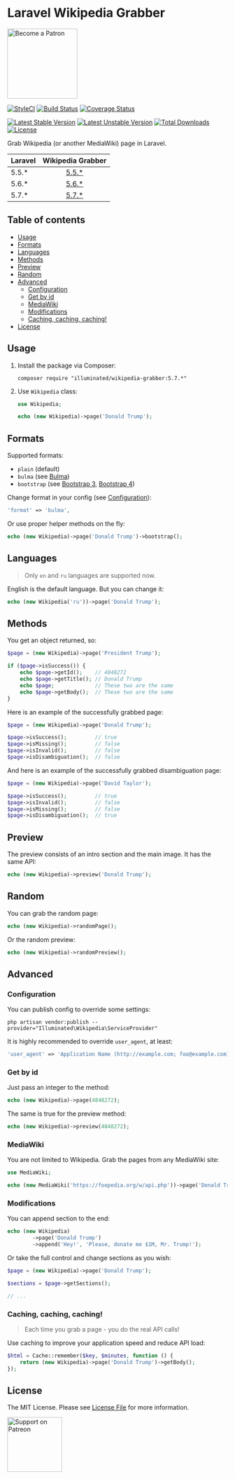 # Laravel Wikipedia Grabber

[<img src="https://user-images.githubusercontent.com/1286821/43083932-4915853a-8ea0-11e8-8983-db9e0f04e772.png" alt="Become a Patron" width="160" />](https://patreon.com/dmitryivanov)

[![StyleCI](https://styleci.io/repos/117998599/shield?branch=5.7&style=flat)](https://styleci.io/repos/117998599)
[![Build Status](https://travis-ci.org/dmitry-ivanov/laravel-wikipedia-grabber.svg?branch=5.7)](https://travis-ci.org/dmitry-ivanov/laravel-wikipedia-grabber)
[![Coverage Status](https://coveralls.io/repos/github/dmitry-ivanov/laravel-wikipedia-grabber/badge.svg?branch=5.7)](https://coveralls.io/github/dmitry-ivanov/laravel-wikipedia-grabber?branch=5.7)

[![Latest Stable Version](https://poser.pugx.org/illuminated/wikipedia-grabber/v/stable)](https://packagist.org/packages/illuminated/wikipedia-grabber)
[![Latest Unstable Version](https://poser.pugx.org/illuminated/wikipedia-grabber/v/unstable)](https://packagist.org/packages/illuminated/wikipedia-grabber)
[![Total Downloads](https://poser.pugx.org/illuminated/wikipedia-grabber/downloads)](https://packagist.org/packages/illuminated/wikipedia-grabber)
[![License](https://poser.pugx.org/illuminated/wikipedia-grabber/license)](https://packagist.org/packages/illuminated/wikipedia-grabber)

Grab Wikipedia (or another MediaWiki) page in Laravel.

| Laravel | Wikipedia Grabber                                                            |
| ------- | :--------------------------------------------------------------------------: |
| 5.5.*   | [5.5.*](https://github.com/dmitry-ivanov/laravel-wikipedia-grabber/tree/5.5) |
| 5.6.*   | [5.6.*](https://github.com/dmitry-ivanov/laravel-wikipedia-grabber/tree/5.6) |
| 5.7.*   | [5.7.*](https://github.com/dmitry-ivanov/laravel-wikipedia-grabber/tree/5.7) |

## Table of contents

- [Usage](#usage)
- [Formats](#formats)
- [Languages](#languages)
- [Methods](#methods)
- [Preview](#preview)
- [Random](#random)
- [Advanced](#advanced)
  - [Configuration](#configuration)
  - [Get by id](#get-by-id)
  - [MediaWiki](#mediawiki)
  - [Modifications](#modifications)
  - [Caching, caching, caching!](#caching-caching-caching)
- [License](#license)

## Usage

1. Install the package via Composer:

    ```shell
    composer require "illuminated/wikipedia-grabber:5.7.*"
    ```

2. Use `Wikipedia` class:

    ```php
    use Wikipedia;

    echo (new Wikipedia)->page('Donald Trump');
    ```

## Formats

Supported formats:

- `plain` (default)
- `bulma` (see [Bulma](https://bulma.io))
- `bootstrap` (see [Bootstrap 3](https://getbootstrap.com/docs/3.3/), [Bootstrap 4](https://getbootstrap.com))

Change format in your config (see [Configuration](#configuration)):

```php
'format' => 'bulma',
```

Or use proper helper methods on the fly:

```php
echo (new Wikipedia)->page('Donald Trump')->bootstrap();
```

## Languages

> Only `en` and `ru` languages are supported now.

English is the default language. But you can change it:

```php
echo (new Wikipedia('ru'))->page('Donald Trump');
```

## Methods

You get an object returned, so:

```php
$page = (new Wikipedia)->page('President Trump');

if ($page->isSuccess()) {
    echo $page->getId();    // 4848272
    echo $page->getTitle(); // Donald Trump
    echo $page;             // These two are the same
    echo $page->getBody();  // These two are the same
}
```

Here is an example of the successfully grabbed page:

```php
$page = (new Wikipedia)->page('Donald Trump');

$page->isSuccess();         // true
$page->isMissing();         // false
$page->isInvalid();         // false
$page->isDisambiguation();  // false
```

And here is an example of the successfully grabbed disambiguation page:

```php
$page = (new Wikipedia)->page('David Taylor');

$page->isSuccess();         // true
$page->isInvalid();         // false
$page->isMissing();         // false
$page->isDisambiguation();  // true
```

## Preview

The preview consists of an intro section and the main image. It has the same API:

```php
echo (new Wikipedia)->preview('Donald Trump');
```

## Random

You can grab the random page:

```php
echo (new Wikipedia)->randomPage();
```

Or the random preview:

```php
echo (new Wikipedia)->randomPreview();
```

## Advanced

### Configuration

You can publish config to override some settings:

```shell
php artisan vendor:publish --provider="Illuminated\Wikipedia\ServiceProvider"
```

It is highly recommended to override `user_agent`, at least:

```php
'user_agent' => 'Application Name (http://example.com; foo@example.com)',
```

### Get by id

Just pass an integer to the method:

```php
echo (new Wikipedia)->page(4848272);
```

The same is true for the preview method:

```php
echo (new Wikipedia)->preview(4848272);
```

### MediaWiki

You are not limited to Wikipedia. Grab the pages from any MediaWiki site:

```php
use MediaWiki;

echo (new MediaWiki('https://foopedia.org/w/api.php'))->page('Donald Trump');
```

### Modifications

You can append section to the end:

```php
echo (new Wikipedia)
        ->page('Donald Trump')
        ->append('Hey!', 'Please, donate me $1M, Mr. Trump!');
```

Or take the full control and change sections as you wish:

```php
$page = (new Wikipedia)->page('Donald Trump');

$sections = $page->getSections();

// ...
```

### Caching, caching, caching!

> Each time you grab a page - you do the real API calls!

Use caching to improve your application speed and reduce API load:

```php
$html = Cache::remember($key, $minutes, function () {
    return (new Wikipedia)->page('Donald Trump')->getBody();
});
```

## License

The MIT License. Please see [License File](LICENSE) for more information.

[<img src="https://user-images.githubusercontent.com/1286821/43086829-ff7c006e-8ea6-11e8-8b03-ecf97ca95b2e.png" alt="Support on Patreon" width="125" />](https://patreon.com/dmitryivanov)

